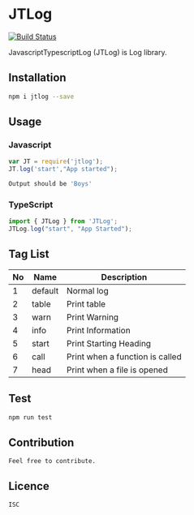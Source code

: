 # JTLog

[![Build Status](https://travis-ci.org/ramantehlan/JTLog.svg?branch=master)](https://travis-ci.org/ramantehlan/JTLog)

JavascriptTypescriptLog (JTLog) is Log library.

## Installation 

```sh
npm i jtlog --save
```
## Usage

### Javascript

```javascript
var JT = require('jtlog');
JT.log('start',"App started");
```
```sh
Output should be 'Boys'
```

### TypeScript
```typescript
import { JTLog } from 'JTLog';
JTLog.log("start", "App Started");
```
  

## Tag List

No | Name | Description|
---|------|------------|
1 | default | Normal log
2 | table | Print table
3 | warn | Print Warning 
4 | info | Print Information 
5 | start | Print Starting Heading
6 | call | Print when a function is called
7 | head | Print when a file is opened 

## Test 
```sh
npm run test
```

## Contribution
    Feel free to contribute.

## Licence
    ISC